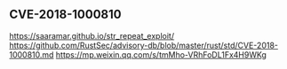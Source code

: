 ## CVE-2018-1000810


https://saaramar.github.io/str_repeat_exploit/
https://github.com/RustSec/advisory-db/blob/master/rust/std/CVE-2018-1000810.md
https://mp.weixin.qq.com/s/tmMho-VRhFoDL1Fx4H9WKg